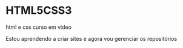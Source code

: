 # HTML5CSS3
 html e css curso em video

Estou aprendendo a criar sites e agora vou gerenciar os repositórios